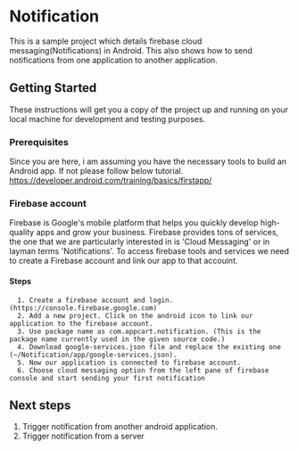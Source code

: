 # Notification

This is a sample project which details firebase cloud messaging(Notifications) in Android.
This also shows how to send notifications from one application to another application.

## Getting Started

These instructions will get you a copy of the project up and running on your local machine for development and testing purposes. 

### Prerequisites

Since you are here, i am assuming you have the necessary tools to build an Android app.
If not please follow below tutorial. 
https://developer.android.com/training/basics/firstapp/

### Firebase account
Firebase is Google's mobile platform that helps you quickly develop high-quality apps and grow your business.
Firebase provides tons of services, the one that we are particularly interested in is 'Cloud Messaging' or in layman terms 'Notifications'. To access firebase tools and services we need to create a Firebase account and link our app to that accouint.
#### Steps
      1. Create a firebase account and login. (https://console.firebase.google.com)
      2. Add a new project. Click on the android icon to link our application to the firebase account.
      3. Use package name as com.appcart.notification. (This is the package name currently used in the given source code.)
      4. Download google-services.json file and replace the existing one (~/Notification/app/google-services.json).
      5. Now our application is connected to firebase account.
      6. Choose cloud messaging option from the left pane of firebase console and start sending your first notification
      
## Next steps
1. Trigger notification from another android application.
2. Trigger notification from a server
